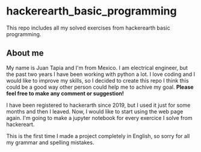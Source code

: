 # hackerearth_basic_programming
This repo includes all my solved exercises from hackerearth basic programming.

## About me
My name is Juan Tapia and I'm from Mexico. I am electrical engineer, but the past two years I have been working with python a lot. I love coding and I would like to improve my skills, so I decided to create this repo I think this could be a good way other person could help me to achive my goal. **Please feel free to make any comment or suggestion!**

I have been registered to hackerarth since 2019, but I used it just for some months and then I leaved. Now, I would like to start using the web page again. I'm going to make a jupyter notebook for every exercice I solve from hackereart.    

This is the first time I made a project completely in English, so sorry for all my grammar and spelling mistakes.
